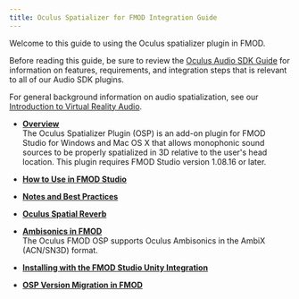 ```yaml
---
title: Oculus Spatializer for FMOD Integration Guide
---
```


Welcome to this guide to using the Oculus spatializer plugin in FMOD.

Before reading this guide, be sure to review the [Oculus Audio SDK Guide](/documentation/audiosdk/latest/concepts/book-audiosdk/) for information on features, requirements, and integration steps that is relevant to all of our Audio SDK plugins.

For general background information on audio spatialization, see our [Introduction to Virtual Reality Audio](/documentation/audiosdk/latest/concepts/book-audio-intro/).

* **[Overview](/documentation/audiosdk/latest/concepts/osp-fmod-overview/)**  
The Oculus Spatializer Plugin (OSP) is an add-on plugin for FMOD Studio for Windows and Mac OS X that allows monophonic sound sources to be properly spatialized in 3D relative to the user's head location. This plugin requires FMOD Studio version 1.08.16 or later. 
* **[How to Use in FMOD Studio](/documentation/audiosdk/latest/concepts/osp-fmod-usage/)**  

* **[Notes and Best Practices](/documentation/audiosdk/latest/concepts/osp-fmod-notes/)**  

* **[Oculus Spatial Reverb](/documentation/audiosdk/latest/concepts/osp-fmod-reverb/)**  

* **[Ambisonics in FMOD](/documentation/audiosdk/latest/concepts/osp-fmod-ambisonics/)**  
The Oculus FMOD OSP supports Oculus Ambisonics in the AmbiX (ACN/SN3D) format.
* **[Installing with the FMOD Studio Unity Integration](/documentation/audiosdk/latest/concepts/osp-fmod-integration-unity/)**  

* **[OSP Version Migration in FMOD](/documentation/audiosdk/latest/concepts/osp-fmod-migrate/)**  


